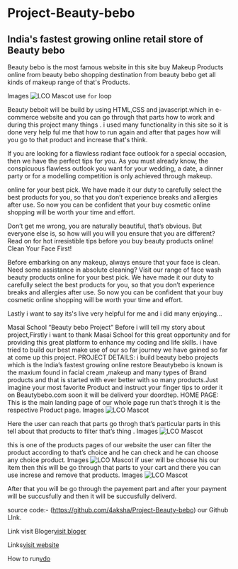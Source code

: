 # Project-Beauty-bebo


## India's fastest growing online retail store of Beauty bebo



Beauty bebo is the most famous website in this site buy Makeup Products online from beauty bebo shopping destination from beauty bebo 
get all kinds of makeup range of that's Products.

Images 
![LCO Mascot](https://www.beautybebo.com/pub/media/ads/home-slider/Dove_banner_1_.jpg)
use `for` loop

 Beauty beboit will be build by using HTML,CSS and javascript.which in e-commerce website and you can go through that parts how to work and during this project many things . i used many functionality in this site so it is done very help ful me that how to run again and after that pages how will you go to that product and increase that's think.
 
 
 If you are looking for a flawless radiant face outlook for a special occasion, then we have the perfect tips for you. As you must already know, the conspicuous flawless outlook you want for your wedding, a date, a dinner party or for a modelling competition is only achieved through makeup.

online for your best pick. We have made it our duty to carefully select the best products for you, so that you don’t experience breaks and allergies after use. So now you can be confident that your buy cosmetic online shopping will be worth your time and effort.

Don’t get me wrong, you are naturally beautiful, that’s obvious. But everyone else is, so how will you will you ensure that you are different? Read on for hot irresistible tips before you buy beauty products online! Clean Your Face First!

Before embarking on any makeup, always ensure that your face is clean. Need some assistance in absolute cleaning? Visit our range of face wash beauty products online for your best pick. We have made it our duty to carefully select the best products for you, so that you don’t experience breaks and allergies after use. So now you can be confident that your buy cosmetic online shopping will be worth your time and effort.

Lastly i want to say its's live very helpful for me and i did many enjoying...

Masai School “Beauty bebo Project”
Before i will tell my story about project,Firstly i want to thank Masai School for this great opportunity and for providing this great platform to enhance my coding and life skills.
i have tried to build our best make use of our so far journey we have gained so far at come up this project.
PROJECT DETAILS:
i build beauty bebo projects which is the India’s fastest growing online restore Beautybebo is known is the maxium found in facial cream ,makeup and many types of Brand products and that is started with ever better with so many products.Just imagine your most favorite Product and instruct your finger tips to order it on Beautybebo.com soon it will be deliverd your doordtep.
HOME PAGE:
This is the main landing page of our whole page run that’s throgh it is the respective Product page.
 Images 
![LCO Mascot](https://miro.medium.com/max/1400/1*ByRPoXSAf2tBr_LTqw5Ukg.png)

Here the user can reach that parts go throgh that’s particular parts in this tell about that products to filter that’s thing .
 Images 
![LCO Mascot](https://miro.medium.com/max/1400/1*bdFzJ1WsbQYdEhEbgAxX9w.png)

this is one of the products pages of our website the user can filter the product according to that’s choice and he can check and he can choose any choice product.
 Images 
![LCO Mascot](https://miro.medium.com/max/1400/1*9HlbZYxn2NlJ-1WyLYk1TQ.png)
if user will be choose his our item then this will be go through that parts to your cart and there you can use increse and remove that products.
 Images 
![LCO Mascot](https://miro.medium.com/max/1400/1*9HlbZYxn2NlJ-1WyLYk1TQ.png)

After that you will be go through the payement part and after your payment will be succusfully and then it will be succusfully deliverd.


source code:- (https://github.com/4aksha/Project-Beauty-bebo) our Github LInk.


Link visit Bloger[visit bloger](https://medium.com/@akshaykncp7209/masai-school-beauty-bebo-project-5720fa86eb7a)


Links[visit website](https://stately-sawine-22642d.netlify.app/index.html)

How to run[vdo](https://drive.google.com/file/d/146r3bOvU6ZZ9F953UB3_iPw4p1UDWxNo/view?usp=sharing)
